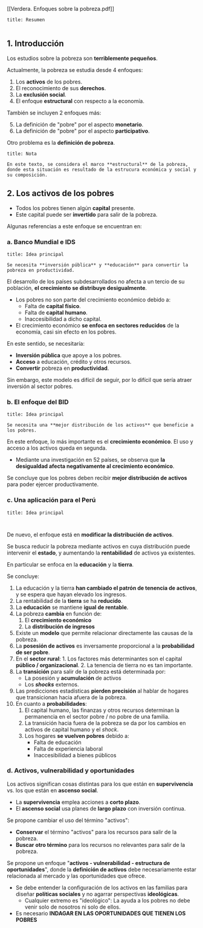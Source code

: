 [[Verdera. Enfoques sobre la pobreza.pdf]]

```ad-summary
title: Resumen


```

## 1. Introducción

Los estudios sobre la pobreza son **terriblemente pequeños**.

Actualmente, la pobreza se estudia desde 4 enfoques:

1. Los **activos** de los pobres.
2. El reconocimiento de sus **derechos**.
3. La **exclusión social**.
4. El enfoque **estructural** con respecto a la economía.

También se incluyen 2 enfoques más:

5. La definición de "pobre" por el aspecto **monetario**.
6. La definición de "pobre" por el aspecto **participativo**.

Otro problema es la **definición de pobreza**.

```ad-note
title: Nota

En este texto, se considera el marco **estructural** de la pobreza, donde esta situación es resultado de la estrucura económica y social y su composición.

```

## 2. Los activos de los pobres

- Todos los pobres tienen algún **capital** presente.
- Este capital puede ser **invertido** para salir de la pobreza.

Algunas referencias a este enfoque se encuentran en:

### a. Banco Mundial e IDS

```ad-important
title: Idea principal

Se necesita **inversión pública** y **educación** para convertir la pobreza en productividad.

```


El desarrollo de los países subdesarrollados no afecta a un tercio de su población, **el crecimiento se distribuye desigualmente**.

- Los pobres no son parte del crecimiento económico debido a:
	- Falta de **capital físico**.
	- Falta de **capital humano**.
	- Inaccesibilidad a dicho capital.
- El crecimiento económico **se enfoca en sectores reducidos** de la economía, casi sin efecto en los pobres.

En este sentido, se necesitaría:

- **Inversión pública** que apoye a los pobres.
- **Acceso** a educación, crédito y otros recursos.
- **Convertir** pobreza en **productividad**.

Sin embargo, este modelo es difícil de seguir, por lo difícil que sería atraer inversión al sector pobres.

### b. El enfoque del BID

```ad-important
title: Idea principal

Se necesita una **mejor distribución de los activos** que beneficie a los pobres.

```


En este enfoque, lo más importante es el **crecimiento económico**. El uso y acceso a los activos queda en segunda.

- Mediante una investigación en 52 países, se observa que **la desigualdad afecta negativamente al crecimiento económico**.

Se concluye que los pobres deben recibir **mejor distribución de activos** para poder ejercer productivamente.

### c. Una aplicación para el Perú

```ad-important
title: Idea principal



```


De nuevo, el enfoque está en **modificar la distribución de activos**.

Se busca reducir la pobreza mediante activos en cuya distribución puede intervenir el **estado**, y aumentando la **rentabilidad** de activos ya existentes.

En particular se enfoca en la **educación** y la **tierra**.

Se concluye:

1. La educación y la tierra **han cambiado el patrón de tenencia de activos**, y se espera que hayan elevado los ingresos.
2. La rentabilidad de la **tierra** se ha **reducido**.
3. La **educación** se mantiene **igual de rentable**.
4. La pobreza **cambia** en función de:
	1. El **crecimiento económico**
	2. La **distribución de ingresos**
5. Existe un **modelo** que permite relacionar directamente las causas de la pobreza.
6. La **posesión de activos** es inversamente proporcional a la **probabilidad de ser pobre**.
7. En el **sector rural**: 1. Los factores más determinantes son el capital **público / organizacional**.
	2. La tenencia de tierra no es tan importante.
8. La **transición** para salir de la pobreza está determinada por:
	- La posesión y **acumulación** de activos
	- Los ***shocks*** externos.
9. Las predicciones estadísticas **pierden precisión** al hablar de hogares que transicionan hacia afuera de la pobreza.
10. En cuanto a **probabilidades**:
	1. El capital humano, las finanzas y otros recursos determinan la permanencia en el sector pobre / no pobre de una familia.
	2. La transición hacia fuera de la pobreza se da por los cambios en activos de capital humano y el *shock*.
	3. Los hogares **se vuelven pobres** debido a:
		- Falta de educación
		- Falta de experiencia laboral
		- Inaccesibilidad a bienes públicos

### d. Activos, vulnerabilidad y oportunidades

Los activos significan cosas distintas para los que están en **supervivencia** vs. los que están en **ascenso social**.

- La **supervivencia** emplea acciones a **corto plazo**.
- El **ascenso social** usa planes de **largo plazo** con inversión continua.

Se propone cambiar el uso del término "activos":

- **Conservar** el término "activos" para los recursos para salir de la pobreza.
- **Buscar otro término** para los recursos no relevantes para salir de la pobreza.

Se propone un enfoque "**activos - vulnerabilidad - estructura de oportunidades**", donde la **definición de activos** debe necesariamente estar relacionada al mercado y las oportunidades que ofrece.

- Se debe entender la configuración de los activos en las familias para diseñar **políticas sociales** y no agarrar perspectivas **ideológicas**.
	- Cualquier extremo es "ideológico": La ayuda a los pobres no debe venir solo de nosotros ni solo de ellos.
- Es necesario **INDAGAR EN LAS OPORTUNIDADES QUE TIENEN LOS POBRES**
